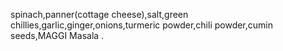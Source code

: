 spinach,panner(cottage cheese),salt,green chillies,garlic,ginger,onions,turmeric powder,chili powder,cumin seeds,MAGGI Masala . 